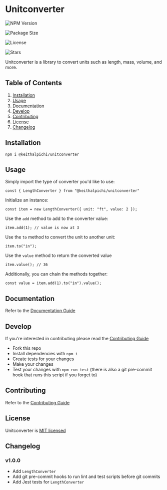 # Unitconverter

![NPM Version](https://img.shields.io/npm/v/@keithalpichi/unitconverter.svg?style=for-the-badge)

![Package Size](https://img.shields.io/bundlephobia/min/@keithalpichi/unitconverter.svg?style=for-the-badge)

![License](https://img.shields.io/npm/l/@keithalpichi/unitconverter.svg?style=for-the-badge)

![Stars](https://img.shields.io/github/stars/keithalpichi/unitconverter.svg?style=for-the-badge)

Unitconverter is a library to convert units such as length, mass, volume, and more.

## Table of Contents

1. [Installation](#installation)
1. [Usage](#usage)
1. [Documentation](#documentation)
1. [Develop](#develop)
1. [Contributing](#contributing)
1. [License](#license)
1. [Changelog](#changelog)

## Installation

`npm i @keithalpichi/unitconverter`

## Usage
Simply import the type of converter you'd like to use:
```
const { LengthConverter } from "@keithalpichi/unitconverter"
```

Initialize an instance:
```
const item = new LengthConverter({ unit: "ft", value: 2 });
```

Use the `add` method to add to the converter value:
```
item.add(1); // value is now at 3
```

Use the `to` method to convert the unit to another unit:
```
item.to("in");
```

Use the `value` method to return the converted value
```
item.value(); // 36
```

Additionally, you can chain the methods together:
```
const value = item.add(1).to("in").value();
```

## Documentation

Refer to the [Documentation Guide](./DOCUMENTATION.md)

## Develop

If you're interested in contributing please read the [Contributing Guide](./CONTRIBUTING.md)

* Fork this repo
* Install dependencies with `npm i`
* Create tests for your changes
* Make your changes
* Test your changes with `npm run test` (there is also  a git pre-commit hook that runs this script if you forget to)

## Contributing

Refer to the [Contributing Guide](./CONTRIBUTING.md)

## License

Unitconverter is [MIT licensed](./LICENSE)

## Changelog

### v1.0.0
- Add `LengthConverter`
- Add git pre-commit hooks to run lint and test scripts before git commits
- Add Jest tests for `LengthConverter`